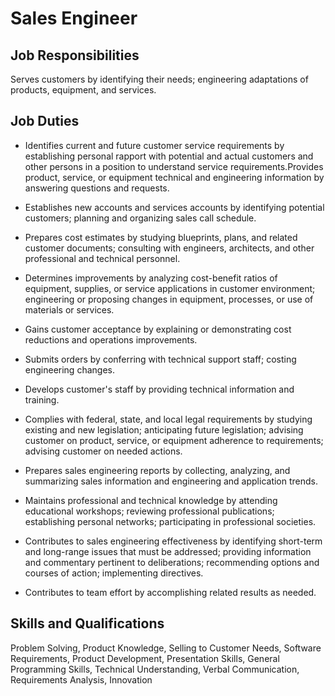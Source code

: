# Sales Engineer

## Job Responsibilities

Serves customers by identifying their needs; engineering adaptations of products, equipment, and services.

## Job Duties

* Identifies current and future customer service requirements by establishing personal rapport with potential and actual customers and other persons in a position to understand service requirements.Provides product, service, or equipment technical and engineering information by answering questions and requests.

*  Establishes new accounts and services accounts by identifying potential customers; planning and organizing sales call schedule.

* Prepares cost estimates by studying blueprints, plans, and related customer documents; consulting with engineers, architects, and other professional and technical personnel.

* Determines improvements by analyzing cost-benefit ratios of equipment, supplies, or service applications in customer environment; engineering or proposing changes in equipment, processes, or use of materials or services.

* Gains customer acceptance by explaining or demonstrating cost reductions and operations improvements.

* Submits orders by conferring with technical support staff; costing engineering changes.

* Develops customer&apos;s staff by providing technical information and training.

* Complies with federal, state, and local legal requirements by studying existing and new legislation; anticipating future legislation; advising customer on product, service, or equipment adherence to requirements; advising customer on needed actions.

* Prepares sales engineering reports by collecting, analyzing, and summarizing sales information and engineering and application trends.

* Maintains professional and technical knowledge by attending educational workshops; reviewing professional publications; establishing personal networks; participating in professional societies.

* Contributes to sales engineering effectiveness by identifying short-term and long-range issues that must be addressed; providing information and commentary pertinent to deliberations; recommending options and courses of action; implementing directives.

* Contributes to team effort by accomplishing related results as needed.

## Skills and Qualifications

Problem Solving, Product Knowledge, Selling to Customer Needs, Software Requirements, Product Development, Presentation Skills, General Programming Skills, Technical Understanding, Verbal Communication, Requirements Analysis, Innovation

